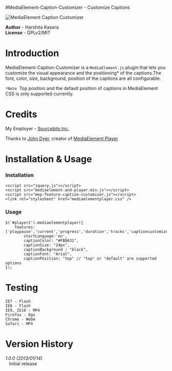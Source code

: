 #MediaElement-Caption-Customizer - Customize Captions

![MediaElement Caption Customizer](https://raw.github.com/sourcebits-harshitakasera/mediaelement-caption-customizer/master/snapshots/caption-customizer.png "Caption Customizer")

__Author__   - Harshita Kasera  
__License__   - GPLv2/MIT 


# Introduction

MediaElement-Caption-Customizer  is a <code>MediaElement.js</code> plugin that lets you customize the visual appearance and the positioning* of the captions.The font, color, size, background, position of the captions are all configurable. 

<code>*Note</code>&nbsp; Top position and the default position of captions in MediaElement CSS is only supported currently.

# Credits

My Employer - [Sourcebits Inc.](http://www.sourcebits.com)

Thanks to [John Dyer](https://github.com/johndyer), creator of [MediaElement Player](http://mediaelementjs.com/)

# Installation & Usage

### Installation
    <script src="jquery.js"></script>
    <script src="mediaelement-and-player.min.js"></script>
    <script src="mep-feature-caption-customizer.js"></script>
    <link rel="stylesheet" href="mediaelementplayer.css" />

### Usage
    $('#player2').mediaelementplayer({
  	    features: ['playpause','current','progress','duration','tracks','captioncustomizer'],
		    startLanguage:'en',
		    captionColor: "#FBD631",
		    captionSize: "24px",
		    captionBackground : "black",
		    captionFont: "Arial",
		    captionPosition: "top" // "top" or "default" are supported options
	});

# Testing
    IE7 - Flash 
    IE8 - Flash
    IE9, IE10 - MP4
    Firefox - Ogv
    Chrome - Webm
    Safari - MP4
    

# Version History

*1.0.0 (2013/01/14)*    
&nbsp;&nbsp;&nbsp;Initial release

